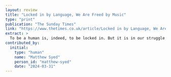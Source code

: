 ```yaml
---
layout: review
title: "Locked in by Language, We Are Freed by Music"
type: "print"
publication: "The Sunday Times"
link: "https://www.thetimes.co.uk/article/Locked in by Language, We Are Freed by Music-poetry-painting-and-love-wctbn70vp"
extract: >
  To be a human is, indeed, to be locked in. But it is in our struggle against inarticulacy that we find our deepest voice and highest meaning.
contributed_by:
  initial:
    type: "human"
    name: "Matthew Syed"
    person_id: "matthew-syed"
    date: "2024-03-31"
---
```

